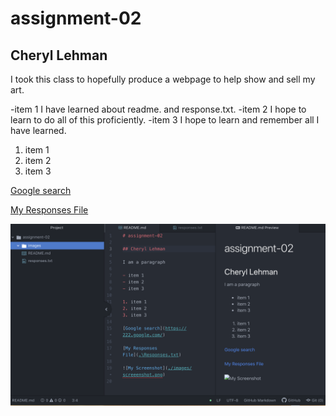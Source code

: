 # assignment-02

## Cheryl Lehman

I took this class to hopefully produce a webpage to help show and sell my art.

-item 1 I have learned about readme. and response.txt.
-item 2 I hope to learn to do all of this proficiently.
-item 3 I hope to learn and remember all I have learned.

1. item 1
2. item 2
3. item 3

[Google search](https://222.google.com/)

[My Responses File](./responses.txt)

![My Screenshot](./images/screenshot.png)
